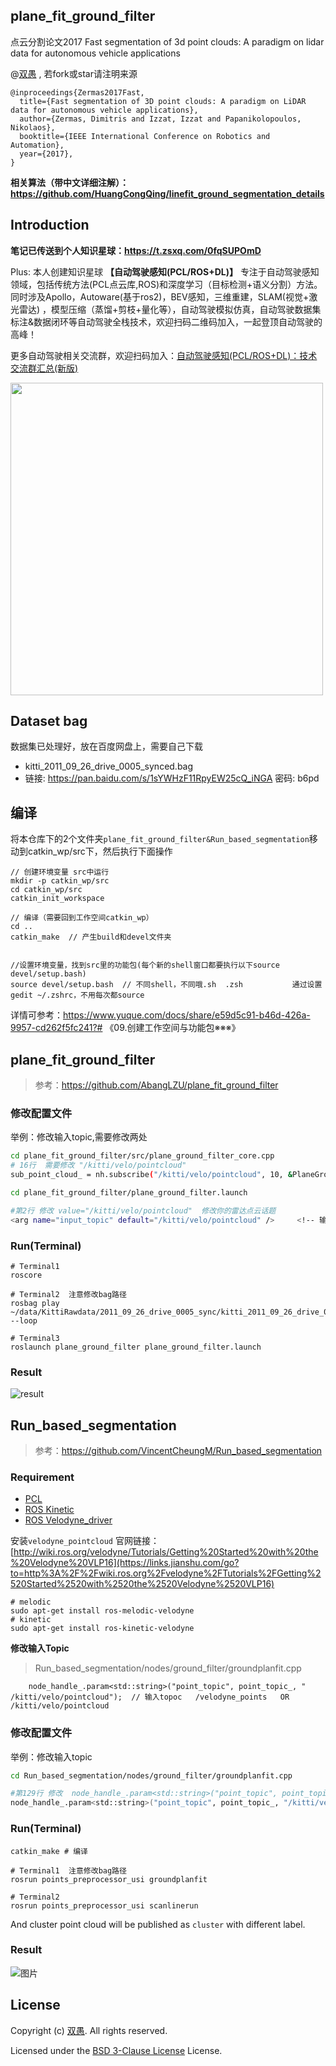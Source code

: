 ## plane_fit_ground_filter

点云分割论文2017 Fast segmentation of 3d point clouds: A paradigm on lidar data for autonomous vehicle applications

@[双愚](https://github.com/HuangCongQing/) , 若fork或star请注明来源

```
@inproceedings{Zermas2017Fast,
  title={Fast segmentation of 3D point clouds: A paradigm on LiDAR data for autonomous vehicle applications},
  author={Zermas, Dimitris and Izzat, Izzat and Papanikolopoulos, Nikolaos},
  booktitle={IEEE International Conference on Robotics and Automation},
  year={2017},
}
```

**相关算法（带中文详细注解）：https://github.com/HuangCongQing/linefit_ground_segmentation_details**

## Introduction

**笔记已传送到个人知识星球：https://t.zsxq.com/0fqSUPOmD**

Plus: 本人创建知识星球 **【自动驾驶感知(PCL/ROS+DL)】** 专注于自动驾驶感知领域，包括传统方法(PCL点云库,ROS)和深度学习（目标检测+语义分割）方法。同时涉及Apollo，Autoware(基于ros2)，BEV感知，三维重建，SLAM(视觉+激光雷达) ，模型压缩（蒸馏+剪枝+量化等），自动驾驶模拟仿真，自动驾驶数据集标注&数据闭环等自动驾驶全栈技术，欢迎扫码二维码加入，一起登顶自动驾驶的高峰！

更多自动驾驶相关交流群，欢迎扫码加入：[自动驾驶感知(PCL/ROS+DL)：技术交流群汇总(新版)](https://mp.weixin.qq.com/s?__biz=MzI4OTY1MjA3Mg==&mid=2247486575&idx=1&sn=3145b7a5e9dda45595e1b51aa7e45171&chksm=ec2aa068db5d297efec6ba982d6a73d2170ef09a01130b7f44819b01de46b30f13644347dbf2#rd)

<img src="https://github.com/HuangCongQing/HuangCongQing/assets/20675770/304e0c4d-89d2-4cee-a2a9-3c690611c9d9" width="500px">

## Dataset bag

数据集已处理好，放在百度网盘上，需要自己下载

* kitti_2011_09_26_drive_0005_synced.bag
* 链接: https://pan.baidu.com/s/1sYWHzF11RpyEW25cQ_iNGA  密码: b6pd

## 编译

将本仓库下的2个文件夹`plane_fit_ground_filter&Run_based_segmentation`移动到catkin_wp/src下，然后执行下面操作

```shell
// 创建环境变量 src中运行
mkdir -p catkin_wp/src
cd catkin_wp/src
catkin_init_workspace

// 编译（需要回到工作空间catkin_wp）
cd ..
catkin_make  // 产生build和devel文件夹


//设置环境变量，找到src里的功能包(每个新的shell窗口都要执行以下source devel/setup.bash)
source devel/setup.bash  // 不同shell，不同哦.sh  .zsh           通过设置gedit ~/.zshrc，不用每次都source
```

详情可参考：https://www.yuque.com/docs/share/e59d5c91-b46d-426a-9957-cd262f5fc241?# 《09.创建工作空间与功能包※※※》

## plane_fit_ground_filter

> 参考：https://github.com/AbangLZU/plane_fit_ground_filter

### 修改配置文件


举例：修改输入topic,需要修改两处

```bash
cd plane_fit_ground_filter/src/plane_ground_filter_core.cpp
# 16行  需要修改 "/kitti/velo/pointcloud"
sub_point_cloud_ = nh.subscribe("/kitti/velo/pointcloud", 10, &PlaneGroundFilter::point_cb, this)

cd plane_fit_ground_filter/plane_ground_filter.launch

#第2行 修改 value="/kitti/velo/pointcloud"  修改你的雷达点云话题
<arg name="input_topic" default="/kitti/velo/pointcloud" />     <!-- 输入topic   原始 default="/velodyne_points"    OR /kitti/velo/pointcloud-->   

```


### Run(Terminal)

```
# Terminal1
roscore

# Terminal2  注意修改bag路径
rosbag play ~/data/KittiRawdata/2011_09_26_drive_0005_sync/kitti_2011_09_26_drive_0005_synced.bag --loop

# Terminal3
roslaunch plane_ground_filter plane_ground_filter.launch
```

### Result

![result](https://cdn.nlark.com/yuque/0/2021/png/232596/1611824743464-99d29a4e-e336-492d-8ebf-ae99ec28a89e.png)

## Run_based_segmentation

> 参考：https://github.com/VincentCheungM/Run_based_segmentation

### Requirement

* [PCL](https://github.com/PointCloudLibrary/pcl)
* [ROS Kinetic](http://wiki.ros.org/kinetic/Installation/Ubuntu)
* [ROS Velodyne_driver](https://github.com/ros-drivers/velodyne)

安装`velodyne_pointcloud`  官网链接：[http://wiki.ros.org/velodyne/Tutorials/Getting%20Started%20with%20the%20Velodyne%20VLP16](https://links.jianshu.com/go?to=http%3A%2F%2Fwiki.ros.org%2Fvelodyne%2FTutorials%2FGetting%2520Started%2520with%2520the%2520Velodyne%2520VLP16)

```shell
# melodic
sudo apt-get install ros-melodic-velodyne
# kinetic
sudo apt-get install ros-kinetic-velodyne
```

**修改输入Topic**

> Run_based_segmentation/nodes/ground_filter/groundplanfit.cpp

```
    node_handle_.param<std::string>("point_topic", point_topic_, " /kitti/velo/pointcloud");  // 输入topoc   /velodyne_points   OR  /kitti/velo/pointcloud

```

### 修改配置文件

举例：修改输入topic

```bash
cd Run_based_segmentation/nodes/ground_filter/groundplanfit.cpp

#第129行 修改  node_handle_.param<std::string>("point_topic", point_topic_, "/kitti/velo/pointcloud");  
node_handle_.param<std::string>("point_topic", point_topic_, "/kitti/velo/pointcloud");  // 输入topoc   /velodyne_points   OR  /kitti/velo/pointcloud

```

### Run(Terminal)

```
catkin_make # 编译

# Terminal1  注意修改bag路径
rosrun points_preprocessor_usi groundplanfit

# Terminal2
rosrun points_preprocessor_usi scanlinerun
```

And cluster point cloud will be published as `cluster` with different label.

### Result

![图片](https://cdn.nlark.com/yuque/0/2021/png/232596/1611823927608-e23ab8dd-cc9e-470a-8ef6-efad1fd086a6.png)

## License

Copyright (c) [双愚](https://github.com/HuangCongQing/). All rights reserved.

Licensed under the [BSD 3-Clause License](./LICENSE) License.
